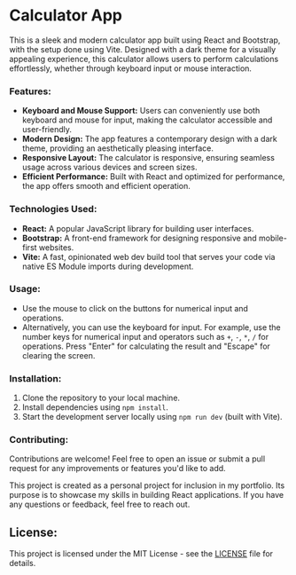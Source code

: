 # Calculator App

This is a sleek and modern calculator app built using React and Bootstrap, with the setup done using Vite. Designed with a dark theme for a visually appealing experience, this calculator allows users to perform calculations effortlessly, whether through keyboard input or mouse interaction.


### Features:

- **Keyboard and Mouse Support:** Users can conveniently use both keyboard and mouse for input, making the calculator accessible and user-friendly.
- **Modern Design:** The app features a contemporary design with a dark theme, providing an aesthetically pleasing interface.
- **Responsive Layout:** The calculator is responsive, ensuring seamless usage across various devices and screen sizes.
- **Efficient Performance:** Built with React and optimized for performance, the app offers smooth and efficient operation.


### Technologies Used:

- **React:** A popular JavaScript library for building user interfaces.
- **Bootstrap:** A front-end framework for designing responsive and mobile-first websites.
- **Vite:** A fast, opinionated web dev build tool that serves your code via native ES Module imports during development.


### Usage:

- Use the mouse to click on the buttons for numerical input and operations.
- Alternatively, you can use the keyboard for input. For example, use the number keys for numerical input and operators such as `+`, `-`, `*`, `/` for operations. Press "Enter" for calculating the result and "Escape" for clearing the screen.


### Installation:

1. Clone the repository to your local machine.
2. Install dependencies using `npm install`.
3. Start the development server locally using `npm run dev` (built with Vite).


### Contributing:

Contributions are welcome! Feel free to open an issue or submit a pull request for any improvements or features you'd like to add.


This project is created as a personal project for inclusion in my portfolio. Its purpose is to showcase my skills in building React applications. If you have any questions or feedback, feel free to reach out.


## License:

This project is licensed under the MIT License - see the [LICENSE](LICENSE) file for details.